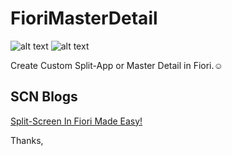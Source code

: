 # FioriMasterDetail
![alt text](https://img.shields.io/badge/SAP-UI5-blue "SAPUI5")
![alt text](https://img.shields.io/badge/Master-Detail-yellowgreen "Master Detail")

Create Custom Split-App or Master Detail in Fiori.:relaxed:

## SCN Blogs

[Split-Screen In Fiori Made Easy!](https://blogs.sap.com/2020/05/31/split-screen-in-fiori-made-easy/)

Thanks,</br>

